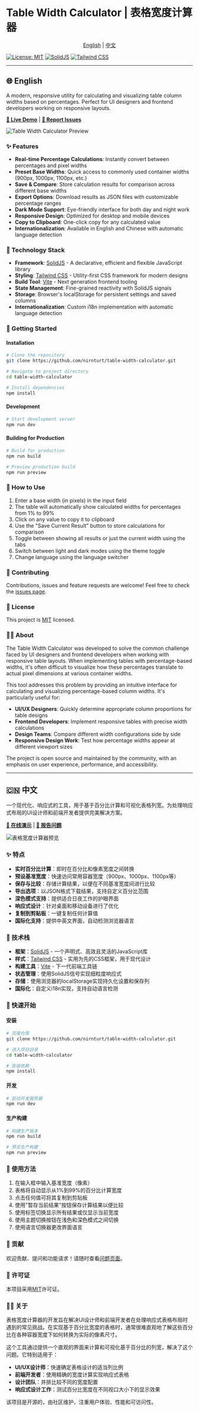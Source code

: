 # Table Width Calculator | 表格宽度计算器

<p align="center">
  <a href="#english">English</a> | <a href="#中文">中文</a>
</p>

[![License: MIT](https://img.shields.io/badge/License-MIT-blue.svg)](https://opensource.org/licenses/MIT)
[![SolidJS](https://img.shields.io/badge/SolidJS-2.4.1-blue)](https://www.solidjs.com/)
[![Tailwind CSS](https://img.shields.io/badge/Tailwind-3.2.1-blue)](https://tailwindcss.com/)

---

<a id="english"></a>
## 🌐 English

A modern, responsive utility for calculating and visualizing table column widths based on percentages. Perfect for UI designers and frontend developers working on responsive layouts.

**[🔗 Live Demo](https://nirn.design/table)** | **[🐞 Report Issues](https://github.com/nirnturt/table-width-calculator/issues)**

![Table Width Calculator Preview](https://github.com/Nirnturt/table-width-calculator/blob/main/src/demo.png)

### ✨ Features

- **Real-time Percentage Calculations**: Instantly convert between percentages and pixel widths
- **Preset Base Widths**: Quick access to commonly used container widths (900px, 1000px, 1100px, etc.)
- **Save & Compare**: Store calculation results for comparison across different base widths
- **Export Options**: Download results as JSON files with customizable percentage ranges
- **Dark Mode Support**: Eye-friendly interface for both day and night work
- **Responsive Design**: Optimized for desktop and mobile devices
- **Copy to Clipboard**: One-click copy for any calculated value
- **Internationalization**: Available in English and Chinese with automatic language detection

### 🔧 Technology Stack

- **Framework**: [SolidJS](https://www.solidjs.com/) - A declarative, efficient and flexible JavaScript library
- **Styling**: [Tailwind CSS](https://tailwindcss.com/) - Utility-first CSS framework for modern designs
- **Build Tool**: [Vite](https://vitejs.dev/) - Next generation frontend tooling
- **State Management**: Fine-grained reactivity with SolidJS signals
- **Storage**: Browser's localStorage for persistent settings and saved columns
- **Internationalization**: Custom i18n implementation with automatic language detection

### 🚀 Getting Started

#### Installation

```bash
# Clone the repository
git clone https://github.com/nirnturt/table-width-calculator.git

# Navigate to project directory
cd table-width-calculator

# Install dependencies
npm install
```

#### Development

```bash
# Start development server
npm run dev
```

#### Building for Production

```bash
# Build for production
npm run build

# Preview production build
npm run preview
```

### 📖 How to Use

1. Enter a base width (in pixels) in the input field
2. The table will automatically show calculated widths for percentages from 1% to 99%
3. Click on any value to copy it to clipboard
4. Use the "Save Current Result" button to store calculations for comparison
5. Toggle between showing all results or just the current width using the tabs
6. Switch between light and dark modes using the theme toggle
7. Change language using the language switcher

### 🤝 Contributing

Contributions, issues and feature requests are welcome! Feel free to check the [issues page](https://github.com/nirnturt/table-width-calculator/issues).

### 📝 License

This project is [MIT](./LICENSE) licensed.

### 👨‍💻 About

The Table Width Calculator was developed to solve the common challenge faced by UI designers and frontend developers when working with responsive table layouts. When implementing tables with percentage-based widths, it's often difficult to visualize how these percentages translate to actual pixel dimensions at various container widths.

This tool addresses this problem by providing an intuitive interface for calculating and visualizing percentage-based column widths. It's particularly useful for:

- **UI/UX Designers**: Quickly determine appropriate column proportions for table designs
- **Frontend Developers**: Implement responsive tables with precise width calculations
- **Design Teams**: Compare different width configurations side by side
- **Responsive Design Work**: Test how percentage widths appear at different viewport sizes

The project is open source and maintained by the community, with an emphasis on user experience, performance, and accessibility.

---

<a id="中文"></a>
## 🇨🇳 中文

一个现代化、响应式的工具，用于基于百分比计算和可视化表格列宽。为处理响应式布局的UI设计师和前端开发者提供完美解决方案。

**[🔗 在线演示](https://nirn.design/table)** | **[🐞 报告问题](https://github.com/nirnturt/table-width-calculator/issues)**

![表格宽度计算器预览](https://github.com/Nirnturt/table-width-calculator/blob/main/src/demo.png)

### ✨ 特点

- **实时百分比计算**：即时在百分比和像素宽度之间转换
- **预设基准宽度**：快速访问常用容器宽度（900px、1000px、1100px等）
- **保存与比较**：存储计算结果，以便在不同基准宽度间进行比较
- **导出选项**：以JSON格式下载结果，支持自定义百分比范围
- **深色模式支持**：提供适合日夜工作的护眼界面
- **响应式设计**：针对桌面和移动设备进行了优化
- **复制到剪贴板**：一键复制任何计算值
- **国际化支持**：提供中英文界面，自动检测浏览器语言

### 🔧 技术栈

- **框架**：[SolidJS](https://www.solidjs.com/) - 一个声明式、高效且灵活的JavaScript库
- **样式**：[Tailwind CSS](https://tailwindcss.com/) - 实用为先的CSS框架，用于现代设计
- **构建工具**：[Vite](https://vitejs.dev/) - 下一代前端工具链
- **状态管理**：使用SolidJS信号实现细粒度响应式
- **存储**：使用浏览器的localStorage实现持久化设置和保存列
- **国际化**：自定义i18n实现，支持自动语言检测

### 🚀 快速开始

#### 安装

```bash
# 克隆仓库
git clone https://github.com/nirnturt/table-width-calculator.git

# 进入项目目录
cd table-width-calculator

# 安装依赖
npm install
```

#### 开发

```bash
# 启动开发服务器
npm run dev
```

#### 生产构建

```bash
# 构建生产版本
npm run build

# 预览生产构建
npm run preview
```

### 📖 使用方法

1. 在输入框中输入基准宽度（像素）
2. 表格将自动显示从1%到99%的百分比计算宽度
3. 点击任何值可将其复制到剪贴板
4. 使用"暂存当前结果"按钮保存计算结果以便比较
5. 使用标签切换显示所有结果或仅显示当前宽度
6. 使用主题切换按钮在浅色和深色模式之间切换
7. 使用语言切换器更改界面语言

### 🤝 贡献

欢迎贡献、提问和功能请求！请随时查看[问题页面](https://github.com/nirnturt/table-width-calculator/issues)。

### 📝 许可证

本项目采用[MIT](./LICENSE)许可证。

### 👨‍💻 关于

表格宽度计算器的开发旨在解决UI设计师和前端开发者在处理响应式表格布局时遇到的常见挑战。在实现基于百分比宽度的表格时，通常很难直观地了解这些百分比在各种容器宽度下如何转换为实际的像素尺寸。

这个工具通过提供一个直观的界面来计算和可视化基于百分比的列宽，解决了这个问题。它特别适用于：

- **UI/UX设计师**：快速确定表格设计的适当列比例
- **前端开发者**：使用精确的宽度计算实现响应式表格
- **设计团队**：并排比较不同的宽度配置
- **响应式设计工作**：测试百分比宽度在不同视口大小下的显示效果

该项目是开源的，由社区维护，注重用户体验、性能和可访问性。
